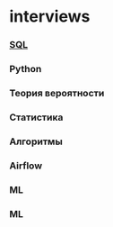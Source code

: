 # interviews


### [SQL](https://github.com/TalkoDenis/interviews/tree/main/SQL)





### Python






### Теория вероятности






### Статистика






### Алгоритмы



### Airflow



### ML





### ML
